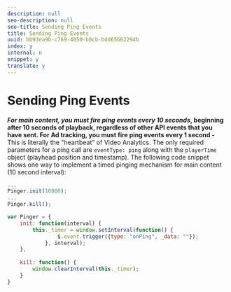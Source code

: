 ```yaml
---
description: null
seo-description: null
seo-title: Sending Ping Events
title: Sending Ping Events
uuid: bb93ea9b-c769-4050-b0cb-bdd65b62294b
index: y
internal: n
snippet: y
translate: y
---
```


# Sending Ping Events

<a id="section_sml_4cy_lcb"></a>

***For main content, you must fire ping events every 10 seconds*, beginning after 10 seconds of playback, regardless of other API events that you have sent. For Ad tracking, you must fire ping events every 1 second -** This is literally the "heartbeat" of Video Analytics. The only required parameters for a ping call are `eventType: ping` along with the `playerTime` object (playhead position and timestamp). The following code snippet shows one way to implement a timed pinging mechanism for main content (10 second interval): 

```js
... 
Pinger.init(10000); 
... 
Pinger.kill();

var Pinger = { 
    init: function(interval) { 
        this._timer = window.setInterval(function() { 
                $.event.trigger({type: "onPing", _data: ""}); 
            }, interval); 
    }, 
     
    kill: function() { 
        window.clearInterval(this._timer); 
    } 
}
```


